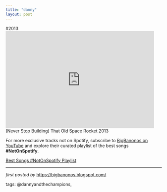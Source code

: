 ```yaml
---
title: "danny"
layout: post
---
```

#2013 <br /><iframe width="95%" height="315" src="https://www.youtube.com/embed/hcDvZLeb12Y?list=PLtuNtuTatqI3Sq0UrOfKvIPT20SzNwgDK" frameborder="0" allowfullscreen></iframe>(Never Stop Building) That Old Space Rocket 2013

<!--Subscribe and Playlist Links-->
<div>
    <p>For more exclusive tracks not on Spotify, subscribe to <a href="https://www.youtube.com/@BigBanonos" target="_blank">BigBanonos on YouTube</a> and explore their curated playlist of the best songs <strong>#NotOnSpotify</strong>.</p>
    <p><a href="https://www.youtube.com/playlist?list=PLtuNtuTatqI0kFahUCbtbfenC_ET5O_tr" target="_blank">Best Songs #NotOnSpotify Playlist<br /></a></p></div>

<hr />

<p><em>first posted by</em> <a href="https://bigbanonos.blogspot.com/" rel="noopener" target="_new">https://bigbanonos.blogspot.com/</a></p>

<p>tags: @dannyandthechampions,</p>
